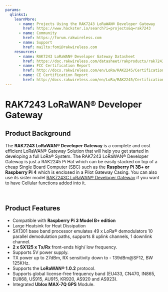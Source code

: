 ```yaml
---
params:
  qlinks1:
    learnMore:
      - name: Projects Using the RAK7243 LoRaWAN® Developer Gateway
        href: https://www.hackster.io/search?i=projects&q=rak7243
      - name: Community
        href: https://forum.rakwireless.com
      - name: Support
        href: mailto:fomi@rakwireless.com
    resources:
      - name: RAK7243 LoRaWAN® Developer Gateway Datasheet
        href: https://doc.rakwireless.com/datasheet/rakproducts/rak7243c-pilot-gateway-datasheet
      - name: FCC Certification Report
        href: http://docs.rakwireless.com/en/LoRa/RAK2245/Certification-Report/RAK2245_FCC_Certificate.zip
      - name: CE Certification Report
        href: http://docs.rakwireless.com/en/LoRa/RAK2245/Certification-Report/RAK2245_CE_Certificate.zip
---
```


# RAK7243 LoRaWAN® Developer Gateway

<rk-img
  src="/assets/images/quick-start-guide/rak7243/1.main/rak7243_overview.jpg"
  width="75%"
  figure-number="1"
  caption="RAK7243 LoRaWAN® Developer Gateway"
/>

## Product Background

The **RAK7243 LoRaWAN® Developer Gateway** is a complete and cost efficient LoRaWAN® Gateway Solution that will help you get started in developing a full LoRa® System. The RAK7243 LoRaWAN® Developer Gateway is just a RAK2245 Pi Hat which can be easily stacked on top of a cheap Single Board Computer (SBC) such as the **Raspberry Pi 3B+ or Raspberry Pi 4** which is enclosed in a Pilot Gateway Casing. You can also use its sister model [RAK7243C LoRaWAN® Developer Gateway](https://store.rakwireless.com/products/rak7243c-pilot-gateway) if you want to have Cellular functions added into it.

<rk-btn
  src="overview.html"
  label="Set up Your RAK7243 LoRaWAN® Developer Gateway"
/>

&nbsp;

<rk-quick-links :params="$page.frontmatter.params.qlinks1" />

## Product Features

- Compatible with **Raspberry Pi 3 Model B+ edition**
- Large Heatsink for Heat Dissipation
- SX1301 base band processor emulates 49 x LoRa® demodulators 10 parallel demodulation paths, supports 8 uplink channels, 1 downlink channel.
- **2 x SX125 x Tx/Rx** front-ends high/ low frequency.
- Supports 5V power supply.
- TX power up to 27dBm, RX sensitivity down to - 139dBm@SF12, BW 125KHz.
- Supports the **LoRaWAN® 1.0.2** protocol.
- Supports global license-free frequency band (EU433, CN470, IN865, EU868, US915, AU915, KR920, AS920 and AS923).
- Integrated **Ublox MAX-7Q GPS** Module.
